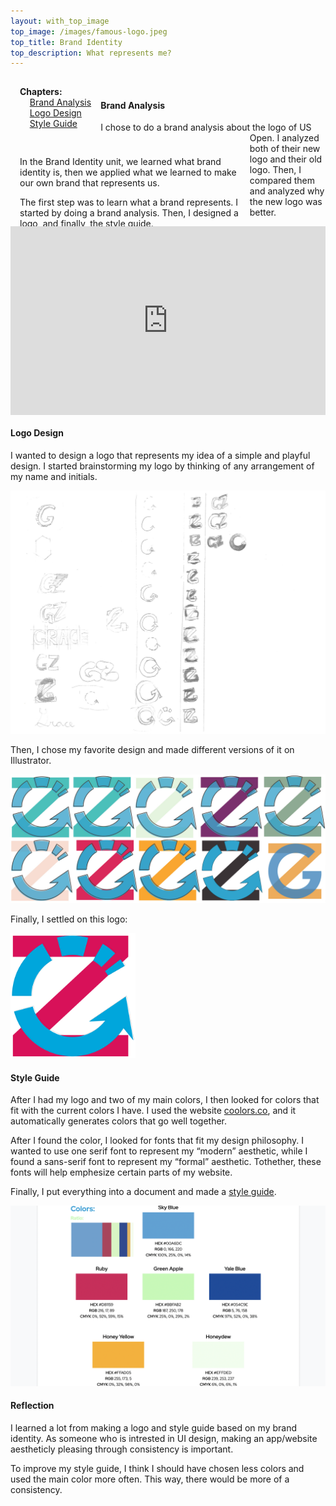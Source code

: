 ```yaml
---
layout: with_top_image
top_image: /images/famous-logo.jpeg
top_title: Brand Identity
top_description: What represents me?
---
```


<div class="clearfix">
  <div style="float: left; padding:15px">
    <b>Chapters:</b><br/> 
    &nbsp; &nbsp; <a href="#brand-analysis">Brand Analysis</a><br/> 
    &nbsp; &nbsp; <a href="#logo-design">Logo Design</a><br/>
    &nbsp; &nbsp; <a href="#style-guide">Style Guide</a><br/>
  </div>
  <div style="float: left; padding:15px; width: 70%;">
    <p>In the Brand Identity unit, we learned what brand identity is, then we applied what we learned to make our own brand that represents us.</p>
    <p>The first step was to learn what a brand represents. I started by doing a brand analysis. Then, I designed a logo, and finally, the style guide.</p>
  </div>
</div>
<br/>

<!---
<b>Chapters:</b><br/>
&nbsp; &nbsp; <a href="#brand-analysis">Brand Analysis</a><br/>
&nbsp; &nbsp; <a href="#logo-design">Logo Design</a><br/>
&nbsp; &nbsp; <a href="#style-guide">Style Guide</a><br/>
--->

#### Brand Analysis
I chose to do a brand analysis about the logo of US Open. I analyzed both of their new logo and their old logo. Then, I compared them and analyzed why the new logo was better.

<div style="width: 100%;padding-top: 60%; position: relative;">
  <iframe src="https://docs.google.com/presentation/d/e/2PACX-1vToPB2VHNuItphcVU1PnOeHIejEgRBnAoXVb44nUR4bqW4LFxTS1qN7pJoRNDm9gBUouLFTWQlTliLu/embed?start=false&loop=false&delayms=5000" frameborder="0" allowfullscreen="true" mozallowfullscreen="true" webkitallowfullscreen="true" style="position: absolute; top: 0;left:0; width: 100%; height: 100%;"></iframe>
</div>

#### Logo Design
I wanted to design a logo that represents my idea of a simple and playful design. I started brainstorming my logo by thinking of any arrangement of my name and initials. 

<img src="/images/brandbrainstorm.jpg">

Then, I chose my favorite design and made different versions of it on Illustrator.

<img src="/images/logoiteration.jpg">

Finally, I settled on this logo:

<img src="/favicon.svg" width="200" height="200">

#### Style Guide
After I had my logo and two of my main colors, I then looked for colors that fit with the current colors I have. I used the website [coolors.co](https://coolors.co/), and it automatically generates colors that go well together.

After I found the color, I looked for fonts that fit my design philosophy. I wanted to use one serif font to represent my “modern” aesthetic, while I found a sans-serif font to represent my “formal” aesthetic. Tothether, these fonts will help emphesize certain parts of my website.

Finally, I put everything into a document and made a [style guide](https://docs.google.com/document/d/16GYu-9LOtND36e563b6rrRNAQWxzeM6Eq6v6oQ_3Cak/edit?usp=sharing).

<img src="/images/styleguide.png">

#### Reflection
I learned a lot from making a logo and style guide based on my brand identity. As someone who is intrested in UI design, making an app/website aestheticly pleasing through consistency is important.

To improve my style guide, I think I should have chosen less colors and used the main color more often. This way, there would be more of a consistency.


